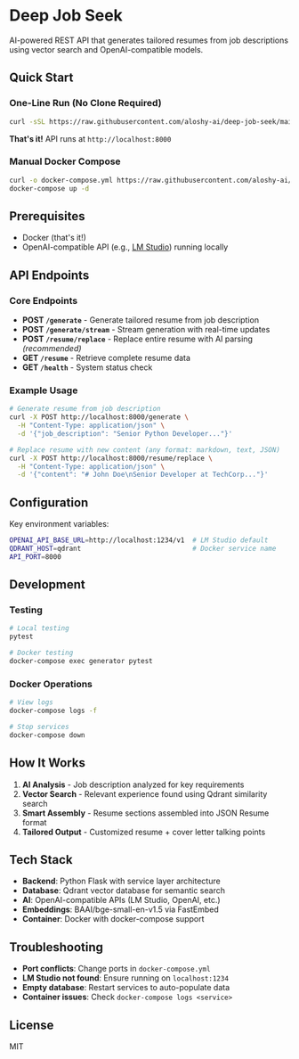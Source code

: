 # Deep Job Seek

AI-powered REST API that generates tailored resumes from job descriptions using vector search and OpenAI-compatible models.

## Quick Start

### One-Line Run (No Clone Required)
```bash
curl -sSL https://raw.githubusercontent.com/aloshy-ai/deep-job-seek/main/run.sh | bash
```
**That's it!** API runs at `http://localhost:8000`

### Manual Docker Compose
```bash
curl -o docker-compose.yml https://raw.githubusercontent.com/aloshy-ai/deep-job-seek/main/docker-compose.yml
docker-compose up -d
```

## Prerequisites
- Docker (that's it!)
- OpenAI-compatible API (e.g., [LM Studio](https://lmstudio.ai/)) running locally

## API Endpoints

### Core Endpoints
- **POST `/generate`** - Generate tailored resume from job description
- **POST `/generate/stream`** - Stream generation with real-time updates  
- **POST `/resume/replace`** - Replace entire resume with AI parsing *(recommended)*
- **GET `/resume`** - Retrieve complete resume data
- **GET `/health`** - System status check

### Example Usage
```bash
# Generate resume from job description
curl -X POST http://localhost:8000/generate \
  -H "Content-Type: application/json" \
  -d '{"job_description": "Senior Python Developer..."}'

# Replace resume with new content (any format: markdown, text, JSON)
curl -X POST http://localhost:8000/resume/replace \
  -H "Content-Type: application/json" \
  -d '{"content": "# John Doe\nSenior Developer at TechCorp..."}'
```

## Configuration
Key environment variables:
```bash
OPENAI_API_BASE_URL=http://localhost:1234/v1  # LM Studio default
QDRANT_HOST=qdrant                            # Docker service name
API_PORT=8000
```

## Development

### Testing
```bash
# Local testing
pytest

# Docker testing  
docker-compose exec generator pytest
```

### Docker Operations
```bash
# View logs
docker-compose logs -f

# Stop services
docker-compose down
```

## How It Works
1. **AI Analysis** - Job description analyzed for key requirements
2. **Vector Search** - Relevant experience found using Qdrant similarity search  
3. **Smart Assembly** - Resume sections assembled into JSON Resume format
4. **Tailored Output** - Customized resume + cover letter talking points

## Tech Stack
- **Backend**: Python Flask with service layer architecture
- **Database**: Qdrant vector database for semantic search
- **AI**: OpenAI-compatible APIs (LM Studio, OpenAI, etc.)
- **Embeddings**: BAAI/bge-small-en-v1.5 via FastEmbed
- **Container**: Docker with docker-compose support

## Troubleshooting
- **Port conflicts**: Change ports in `docker-compose.yml`
- **LM Studio not found**: Ensure running on `localhost:1234`
- **Empty database**: Restart services to auto-populate data
- **Container issues**: Check `docker-compose logs <service>`

## License
MIT